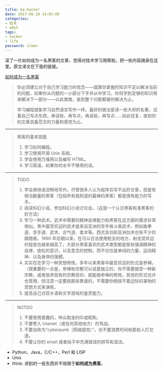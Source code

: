 ```yaml
---
title: be-hacker
date: 2017-06-28 14:03:09
categories: 
- 技术 
- wAyS
tags: 
- hacker
- life
password: sleen
---
```


读了一片如何成为一名黑客的文章，觉得对技术学习用帮助，把一些内容摘录在这里。原文译文在下面的链接。
<!-- more -->
[如何成为一名黑客](http://translations.readthedocs.io/en/latest/hacker_howto.html)

> 你必须建立对于自己学习能力的信念——就算你掌握的知识不足以解决当前的问题，如果你从问题的一小部分下手并从中学习，你将学到足够的知识用来解决下一部分——以此类推，直到整个问题都被你解决为止。

> 学习编程就象学习自然语言写作一样。最好的做法是读一些大师的名著，试着自己写点东西，再读些，再写点，再读些，再写点……如此往复，直到你的文章具备范文的力量和感觉为止。

---
> 黑客的基本技能
> 
>	1. 学习如何编程。
>	2. 学习使用开源 Unix 系统。
>	3. 学会使用万维网以及编写 HTML。
>	4. 学习英语，如果你的水平不够用的话。

---
>  TODO
>
>  1. 学会用母语流畅地写作。尽管很多人认为程序员写不出好文章，但是有相当数量的黑客（包括所有我知道的最棒的黑客）都是很有能力的写手。
>  2. 阅读科幻小说。参加科幻小说讨论会。（这是一个认识黑客和准黑客的好方法）
>  3. 学习一种武术。武术中需要的精神自律能力和黑客在这方面的需求非常相似。黑中最受欢迎的武术是来自亚洲的空手格斗类武术，例如跆拳道、空手道、武术、合气道、柔术等。西式击剑和亚洲剑术也有不少的跟随者。1990 年后期以来，在可以合法使用枪支的地方，射击受欢迎的程度也越来越高了。大部分黑客喜欢的武术类型都是那些强调精神的自律，放松的意识，以及意念的控制，而不仅仅是单纯的力量、运动精神、以及身体的强健。
>  4. 实实在在学习一种冥想修炼。多年以来黑客中最受欢迎的形式是参禅。（很重要的一点是，参禅和宗教可以说是独立的，你不需要接受一种新宗教，或者放弃现有的宗教信仰，就能做参禅的修炼。其他的形式也许也管用，但注意一定要挑那些靠谱的，不需要你相信不着边际的事物的冥想方式来演练。
>  5. 提高自己对双关语和文字游戏的鉴赏能力。

---
>  NOTDO
> 
>  1. 不要使用愚蠢的，哗众取宠的ID或昵称。
>  2. 不要卷入 Usenet（或任何其他地方）的骂战。
>  3. 不要自称为“cyberpunk（网络朋克）”，也不要浪费时间和那些人打交道。
>  4. 不要让你的 email 或者帖子中充满错误的拼写和语法。


- Python，Java，C/C++，Perl 和 LISP
- Unix
- think: 讲到的一些东西并不局限于**如何成为黑客**。
